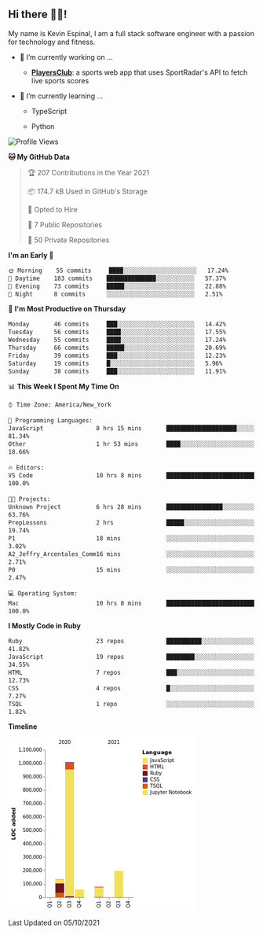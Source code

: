 ## Hi there 👋🏽!

My name is Kevin Espinal, I am a full stack software engineer with a passion for technology and fitness.

- 🔭 I’m currently working on ...

     - **[PlayersClub](https://playersclub.herokuapp.com/#/)**: a sports web app that uses SportRadar's API to fetch live sports scores

- 🌱 I’m currently learning ...

     - TypeScript
     
     - Python
     
<!--START_SECTION:waka-->
![Profile Views](http://img.shields.io/badge/Profile%20Views-0-blue)

**🐱 My GitHub Data** 

> 🏆 207 Contributions in the Year 2021
 > 
> 📦 174.7 kB Used in GitHub's Storage 
 > 
> 💼 Opted to Hire
 > 
> 📜 7 Public Repositories 
 > 
> 🔑 50 Private Repositories  
 > 
**I'm an Early 🐤** 

```text
🌞 Morning    55 commits     ████░░░░░░░░░░░░░░░░░░░░░   17.24% 
🌆 Daytime    183 commits    ██████████████░░░░░░░░░░░   57.37% 
🌃 Evening    73 commits     █████░░░░░░░░░░░░░░░░░░░░   22.88% 
🌙 Night      8 commits      ░░░░░░░░░░░░░░░░░░░░░░░░░   2.51%

```
📅 **I'm Most Productive on Thursday** 

```text
Monday       46 commits     ███░░░░░░░░░░░░░░░░░░░░░░   14.42% 
Tuesday      56 commits     ████░░░░░░░░░░░░░░░░░░░░░   17.55% 
Wednesday    55 commits     ████░░░░░░░░░░░░░░░░░░░░░   17.24% 
Thursday     66 commits     █████░░░░░░░░░░░░░░░░░░░░   20.69% 
Friday       39 commits     ███░░░░░░░░░░░░░░░░░░░░░░   12.23% 
Saturday     19 commits     █░░░░░░░░░░░░░░░░░░░░░░░░   5.96% 
Sunday       38 commits     ███░░░░░░░░░░░░░░░░░░░░░░   11.91%

```


📊 **This Week I Spent My Time On** 

```text
⌚︎ Time Zone: America/New_York

💬 Programming Languages: 
JavaScript               8 hrs 15 mins       ████████████████████░░░░░   81.34% 
Other                    1 hr 53 mins        ████░░░░░░░░░░░░░░░░░░░░░   18.66%

🔥 Editors: 
VS Code                  10 hrs 8 mins       █████████████████████████   100.0%

🐱‍💻 Projects: 
Unknown Project          6 hrs 28 mins       ████████████████░░░░░░░░░   63.76% 
PrepLessons              2 hrs               █████░░░░░░░░░░░░░░░░░░░░   19.74% 
P1                       18 mins             ░░░░░░░░░░░░░░░░░░░░░░░░░   3.02% 
A2_Jeffry_Arcentales_Comm16 mins             ░░░░░░░░░░░░░░░░░░░░░░░░░   2.71% 
P0                       15 mins             ░░░░░░░░░░░░░░░░░░░░░░░░░   2.47%

💻 Operating System: 
Mac                      10 hrs 8 mins       █████████████████████████   100.0%

```

**I Mostly Code in Ruby** 

```text
Ruby                     23 repos            ██████████░░░░░░░░░░░░░░░   41.82% 
JavaScript               19 repos            ████████░░░░░░░░░░░░░░░░░   34.55% 
HTML                     7 repos             ███░░░░░░░░░░░░░░░░░░░░░░   12.73% 
CSS                      4 repos             █░░░░░░░░░░░░░░░░░░░░░░░░   7.27% 
TSQL                     1 repo              ░░░░░░░░░░░░░░░░░░░░░░░░░   1.82%

```


**Timeline**

![Chart not found](https://raw.githubusercontent.com/espinalk212/espinalk212/main/charts/bar_graph.png) 


 Last Updated on 05/10/2021
<!--END_SECTION:waka-->


<!--
**espinalk212/espinalk212** is a ✨ _special_ ✨ repository because its `README.md` (this file) appears on your GitHub profile.

Here are some ideas to get you started:

- 🔭 I’m currently working on ...
- 🌱 I’m currently learning ...
- 👯 I’m looking to collaborate on ...
- 🤔 I’m looking for help with ...
- 💬 Ask me about ...
- 📫 How to reach me: ...
- 😄 Pronouns: ...
- ⚡ Fun fact: ...
-->
